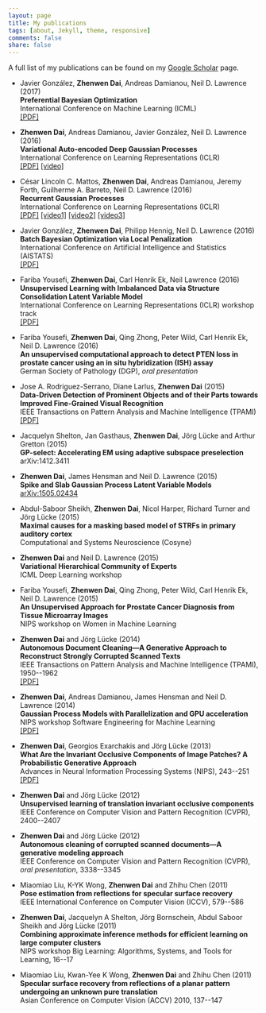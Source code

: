 ```yaml
---
layout: page
title: My publications
tags: [about, Jekyll, theme, responsive]
comments: false
share: false
---
```


 A full list of my publications can be found on my [Google Scholar](http://scholar.google.com/citations?user=F58CO_QAAAAJ&hl=en) page.

+   Javier González, **Zhenwen Dai**, Andreas Damianou, Neil D. Lawrence  (2017)  
    **Preferential Bayesian Optimization**  
    International Conference on Machine Learning (ICML)  
    [[PDF]](https://arxiv.org/abs/1704.03651)

+   **Zhenwen Dai**, Andreas Damianou, Javier González, Neil D. Lawrence  (2016)  
    **Variational Auto-encoded Deep Gaussian Processes**  
    International Conference on Learning Representations (ICLR)  
    [[PDF]](http://arxiv.org/abs/1511.06455) [[video]](https://youtu.be/4IryFhMYvn4)

+   César Lincoln C. Mattos, **Zhenwen Dai**, Andreas Damianou, Jeremy Forth, Guilherme A. Barreto, Neil D. Lawrence (2016)  
    **Recurrent Gaussian Processes**  
    International Conference on Learning Representations (ICLR)  
    [[PDF]](http://arxiv.org/abs/1511.06644) [[video1]](https://youtu.be/FuF-uZ83VMw) [[video2]](https://youtu.be/FR-oeGxV6yY) [[video3]](https://youtu.be/AT0HMtoPgjc)

+   Javier González, **Zhenwen Dai**, Philipp Hennig, Neil D. Lawrence (2016)  
    **Batch Bayesian Optimization via Local Penalization**  
    International Conference on Artificial Intelligence and Statistics (AISTATS)  
    [[PDF]](http://arxiv.org/abs/1505.08052)

+   Fariba Yousefi, **Zhenwen Dai**, Carl Henrik Ek, Neil Lawrence (2016)  
    **Unsupervised Learning with Imbalanced Data via Structure Consolidation Latent Variable Model**  
    International Conference on Learning Representations (ICLR) workshop track  
    [[PDF]]()

+   Fariba Yousefi, **Zhenwen Dai**, Qing Zhong, Peter Wild, Carl Henrik Ek, Neil D. Lawrence (2016)  
    **An unsupervised computational approach to detect PTEN loss in prostate cancer using an in situ hybridization (ISH) assay**  
    German Society of Pathology (DGP), *oral presentation*

+   Jose A. Rodriguez-Serrano, Diane Larlus, **Zhenwen Dai** (2015)  
    **Data-Driven Detection of Prominent Objects and of their Parts towards Improved Fine-Grained Visual Recognition**  
    IEEE Transactions on Pattern Analysis and Machine Intelligence (TPAMI)  
    [[PDF]](http://dx.doi.org/10.1109/TPAMI.2015.2509988)

+   Jacquelyn Shelton, Jan Gasthaus, **Zhenwen Dai**, Jörg Lücke and Arthur Gretton (2015)  
    **GP-select: Accelerating EM using adaptive subspace preselection**  
    arXiv:1412.3411  

+   **Zhenwen Dai**, James Hensman and Neil D. Lawrence (2015)  
    **Spike and Slab Gaussian Process Latent Variable Models**  
    [arXiv:1505.02434](http://arxiv.org/abs/1505.02434)  

+   Abdul-Saboor Sheikh, **Zhenwen Dai**, Nicol Harper, Richard Turner and Jörg Lücke (2015)  
    **Maximal causes for a masking based model of STRFs in primary auditory cortex**  
    Computational and Systems Neuroscience (Cosyne)  

+   **Zhenwen Dai** and Neil D. Lawrence (2015)  
    **Variational Hierarchical Community of Experts**  
    ICML Deep Learning workshop  

+   Fariba Yousefi, **Zhenwen Dai**, Qing Zhong, Peter Wild, Carl Henrik Ek, Neil D. Lawrence (2015)  
    **An Unsupervised Approach for Prostate Cancer Diagnosis from Tissue Microarray Images**  
    NIPS workshop on Women in Machine Learning

+   **Zhenwen Dai** and Jörg Lücke (2014)  
    **Autonomous Document Cleaning—A Generative Approach to Reconstruct Strongly Corrupted Scanned Texts**  
    IEEE Transactions on Pattern Analysis and Machine Intelligence (TPAMI), 1950--1962  
    [[PDF]](http://dx.doi.org/10.1109/TPAMI.2014.2313126)

+   **Zhenwen Dai**, Andreas Damianou, James Hensman and Neil D. Lawrence (2014)  
    **Gaussian Process Models with Parallelization and GPU acceleration**  
    NIPS workshop Software Engineering for Machine Learning  
    [[PDF]](http://arxiv.org/abs/1410.4984)

+   **Zhenwen Dai**, Georgios Exarchakis and Jörg Lücke (2013)  
    **What Are the Invariant Occlusive Components of Image Patches? A Probabilistic Generative Approach**  
    Advances in Neural Information Processing Systems (NIPS), 243--251  
    [[PDF]](http://papers.nips.cc/paper/5195-what-are-the-invariant-occlusive-components-of-image-patches-a-probabilistic-generative-approach.pdf)

+   **Zhenwen Dai** and Jörg Lücke (2012)  
    **Unsupervised learning of translation invariant occlusive components**  
    IEEE Conference on Computer Vision and Pattern Recognition (CVPR), 2400--2407  

+   **Zhenwen Dai** and Jörg Lücke (2012)  
    **Autonomous cleaning of corrupted scanned documents—A generative modeling approach**  
    IEEE Conference on Computer Vision and Pattern Recognition (CVPR), *oral presentation*, 3338--3345  

+   Miaomiao Liu, K-YK Wong, **Zhenwen Dai** and Zhihu Chen (2011)  
    **Pose estimation from reflections for specular surface recovery**  
    IEEE International Conference on Computer Vision (ICCV), 579--586  

+   **Zhenwen Dai**, Jacquelyn A Shelton, Jörg Bornschein, Abdul Saboor Sheikh and Jörg Lücke (2011)  
    **Combining approximate inference methods for efficient learning on large computer clusters**  
    NIPS workshop Big Learning: Algorithms, Systems, and Tools for Learning, 16--17  

+   Miaomiao Liu, Kwan-Yee K Wong, **Zhenwen Dai** and Zhihu Chen (2011)  
    **Specular surface recovery from reflections of a planar pattern undergoing an unknown pure translation**  
    Asian Conference on Computer Vision (ACCV) 2010, 137--147  

